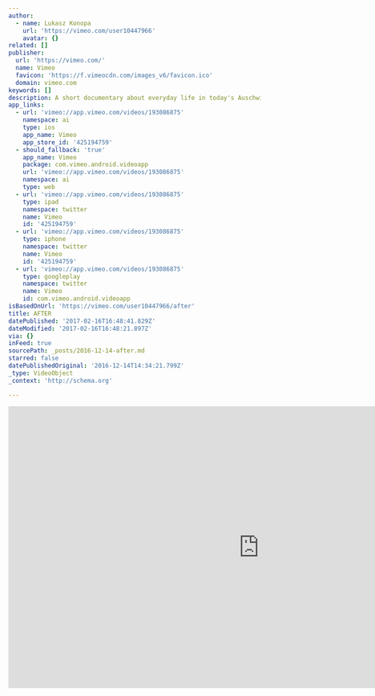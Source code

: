 ```yaml
---
author:
  - name: Lukasz Konopa
    url: 'https://vimeo.com/user10447966'
    avatar: {}
related: []
publisher:
  url: 'https://vimeo.com/'
  name: Vimeo
  favicon: 'https://f.vimeocdn.com/images_v6/favicon.ico'
  domain: vimeo.com
keywords: []
description: A short documentary about everyday life in today's Auschwitz.
app_links:
  - url: 'vimeo://app.vimeo.com/videos/193086875'
    namespace: ai
    type: ios
    app_name: Vimeo
    app_store_id: '425194759'
  - should_fallback: 'true'
    app_name: Vimeo
    package: com.vimeo.android.videoapp
    url: 'vimeo://app.vimeo.com/videos/193086875'
    namespace: ai
    type: web
  - url: 'vimeo://app.vimeo.com/videos/193086875'
    type: ipad
    namespace: twitter
    name: Vimeo
    id: '425194759'
  - url: 'vimeo://app.vimeo.com/videos/193086875'
    type: iphone
    namespace: twitter
    name: Vimeo
    id: '425194759'
  - url: 'vimeo://app.vimeo.com/videos/193086875'
    type: googleplay
    namespace: twitter
    name: Vimeo
    id: com.vimeo.android.videoapp
isBasedOnUrl: 'https://vimeo.com/user10447966/after'
title: AFTER
datePublished: '2017-02-16T16:48:41.829Z'
dateModified: '2017-02-16T16:48:21.897Z'
via: {}
inFeed: true
sourcePath: _posts/2016-12-14-after.md
starred: false
datePublishedOriginal: '2016-12-14T14:34:21.799Z'
_type: VideoObject
_context: 'http://schema.org'

---
```

<iframe src="https://cdn.embedly.com/widgets/media.html?src=https%3A%2F%2Fplayer.vimeo.com%2Fvideo%2F193086875&amp;url=https%3A%2F%2Fvimeo.com%2F193086875&amp;image=https%3A%2F%2Fi.vimeocdn.com%2Fvideo%2F604677592_1280.jpg&amp;key=b7d04c9b404c499eba89ee7072e1c4f7&amp;type=text%2Fhtml&amp;schema=vimeo" width="1000" height="563" scrolling="no" frameborder="0" allowfullscreen="" style=""></iframe>